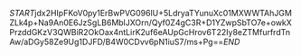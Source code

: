 $START$jdx2HIpFKoV0py1ErBwPVG096lU+5LdryaTYunuXc01MXWWTAhJGMZLk4p+Na9An0E6JzSgLB6MblJXOrn/Qyf0Z4gC3R+D1YZwpSbTO7e+owkXPrzddGKzV3QWBiR2OkOax4ntLirK2uf6eAUpGcHrov6T22Iy8eZTMfurfrdTnAw/aDGy58Ze9Ug1DJFD/B4W0CDvv6pN1iuS7/ms+Pg==$END$
